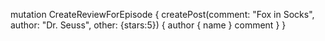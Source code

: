 mutation CreateReviewForEpisode {
  createPost(comment: "Fox in Socks", author: "Dr. Seuss", other: {stars:5}) {
    author {
      name
    }
    comment
  }
}